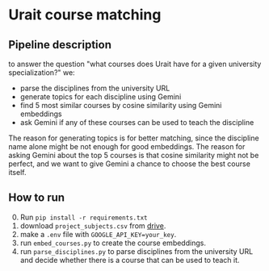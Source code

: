 # Urait course matching

## Pipeline description

to answer the question "what courses does Urait have for a given university specialization?" we:

- parse the disciplines from the university URL
- generate topics for each discipline using Gemini
- find 5 most similar courses by cosine similarity using Gemini embeddings
- ask Gemini if any of these courses can be used to teach the discipline

The reason for generating topics is for better matching, since the discipline name alone might be not enough for good embeddings. The reason for asking Gemini about the top 5 courses is that cosine similarity might not be perfect, and we want to give Gemini a chance to choose the best course itself.

## How to run

0. Run `pip install -r requirements.txt`
1. download `project_subjects.csv` from [drive](https://drive.google.com/drive/folders/16_rbQxV5SVpZemgS0NN0-Odo4ORpZXfv).
2. make a `.env` file with `GOOGLE_API_KEY=your_key`.
3. run `embed_courses.py` to create the course embeddings.
4. run `parse_disciplines.py` to parse disciplines from the university URL and decide whether there is a course that can be used to teach it.
